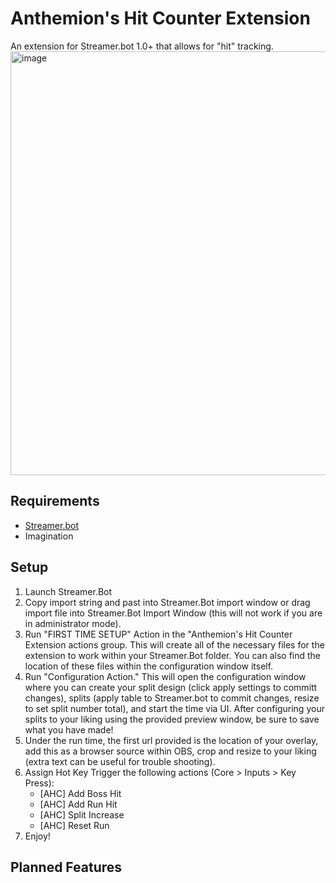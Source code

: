 # Anthemion's Hit Counter Extension
An extension for Streamer.bot 1.0+ that allows for "hit" tracking. 
<img width="1884" height="678" alt="image" src="https://github.com/user-attachments/assets/e41848a7-ac62-4fbe-8c89-efaaea52ff5b" />

## Requirements
- [Streamer.bot](https://streamer.bot/)
- Imagination
## Setup
1) Launch Streamer.Bot
2) Copy import string and past into Streamer.Bot import window or drag import file into Streamer.Bot Import Window (this will not work if you are in administrator mode). 
3) Run "FIRST TIME SETUP" Action in the "Anthemion's Hit Counter Extension actions group. This will create all of the necessary files for the extension to work within your Streamer.Bot folder. You can also find the location of these files within the configuration window itself.
4) Run "Configuration Action." This will open the configuration window where you can create your split design (click apply settings to committ changes), splits (apply table to Streamer.bot to commit changes, resize to set split number total), and start the time via UI. After configuring your splits to your liking using the provided preview window, be sure to save what you have made!
5) Under the run time, the first url provided is the location of your overlay, add this as a browser source within OBS, crop and resize to your liking (extra text can be useful for trouble shooting).
6) Assign Hot Key Trigger the following actions (Core > Inputs > Key Press):
   - [AHC] Add Boss Hit
   - [AHC] Add Run Hit
   - [AHC] Split Increase
   - [AHC] Reset Run
7) Enjoy!

## Planned Features
